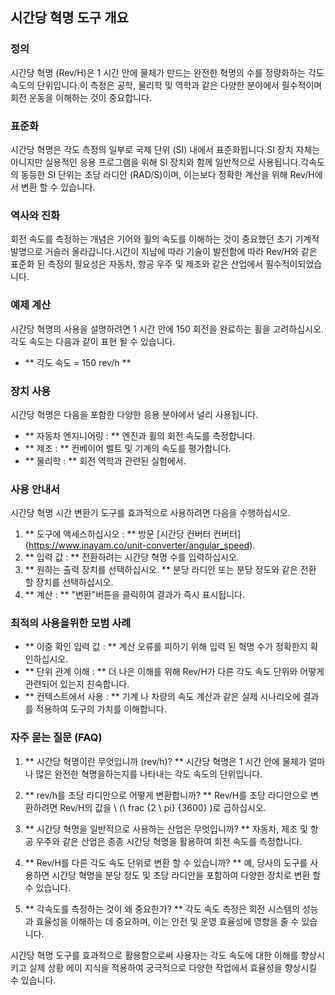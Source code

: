 ## 시간당 혁명 도구 개요

### 정의
시간당 혁명 (Rev/H)은 1 시간 안에 물체가 만드는 완전한 혁명의 수를 정량화하는 각도 속도의 단위입니다.이 측정은 공학, 물리학 및 역학과 같은 다양한 분야에서 필수적이며 회전 운동을 이해하는 것이 중요합니다.

### 표준화
시간당 혁명은 각도 측정의 일부로 국제 단위 (SI) 내에서 표준화됩니다.SI 장치 자체는 아니지만 실용적인 응용 프로그램을 위해 SI 장치와 함께 일반적으로 사용됩니다.각속도의 동등한 SI 단위는 초당 라디안 (RAD/S)이며, 이는보다 정확한 계산을 위해 Rev/H에서 변환 할 수 있습니다.

### 역사와 진화
회전 속도를 측정하는 개념은 기어와 휠의 속도를 이해하는 것이 중요했던 초기 기계적 발명으로 거슬러 올라갑니다.시간이 지남에 따라 기술이 발전함에 따라 Rev/H와 같은 표준화 된 측정의 필요성은 자동차, 항공 우주 및 제조와 같은 산업에서 필수적이되었습니다.

### 예제 계산
시간당 혁명의 사용을 설명하려면 1 시간 안에 150 회전을 완료하는 휠을 고려하십시오.각도 속도는 다음과 같이 표현 될 수 있습니다.
- ** 각도 속도 = 150 rev/h **

### 장치 사용
시간당 혁명은 다음을 포함한 다양한 응용 분야에서 널리 사용됩니다.
- ** 자동차 엔지니어링 : ** 엔진과 휠의 회전 속도를 측정합니다.
- ** 제조 : ** 컨베이어 벨트 및 기계의 속도를 평가합니다.
- ** 물리학 : ** 회전 역학과 관련된 실험에서.

### 사용 안내서
시간당 혁명 시간 변환기 도구를 효과적으로 사용하려면 다음을 수행하십시오.
1. ** 도구에 액세스하십시오 : ** 방문 [시간당 컨버터 컨버터] (https://www.inayam.co/unit-converter/angular_speed).
2. ** 입력 값 : ** 전환하려는 시간당 혁명 수를 입력하십시오.
3. ** 원하는 출력 장치를 선택하십시오. ** 분당 라디안 또는 분당 정도와 같은 전환 할 장치를 선택하십시오.
4. ** 계산 : ** "변환"버튼을 클릭하여 결과가 즉시 표시됩니다.

### 최적의 사용을위한 모범 사례
- ** 이중 확인 입력 값 : ** 계산 오류를 피하기 위해 입력 된 혁명 수가 정확한지 확인하십시오.
- ** 단위 관계 이해 : ** 더 나은 이해를 위해 Rev/H가 다른 각도 속도 단위와 어떻게 관련되어 있는지 친숙합니다.
- ** 컨텍스트에서 사용 : ** 기계 나 차량의 속도 계산과 같은 실제 시나리오에 결과를 적용하여 도구의 가치를 이해합니다.

### 자주 묻는 질문 (FAQ)

1. ** 시간당 혁명이란 무엇입니까 (rev/h)? **
시간당 혁명은 1 시간 안에 물체가 얼마나 많은 완전한 혁명을하는지를 나타내는 각도 속도의 단위입니다.

2. ** rev/h를 초당 라디안으로 어떻게 변환합니까? **
Rev/H를 초당 라디안으로 변환하려면 Rev/H의 값을 \ (\ frac {2 \ pi} {3600} \)로 곱하십시오.

3. ** 시간당 혁명을 일반적으로 사용하는 산업은 무엇입니까? **
자동차, 제조 및 항공 우주와 같은 산업은 종종 시간당 혁명을 활용하여 회전 속도를 측정합니다.

4. ** Rev/H를 다른 각도 속도 단위로 변환 할 수 있습니까? **
예, 당사의 도구를 사용하면 시간당 혁명을 분당 정도 및 초당 라디안을 포함하여 다양한 장치로 변환 할 수 있습니다.

5. ** 각속도를 측정하는 것이 왜 중요한가? **
각도 속도 측정은 회전 시스템의 성능과 효율성을 이해하는 데 중요하며, 이는 안전 및 운영 효율성에 영향을 줄 수 있습니다.

시간당 혁명 도구를 효과적으로 활용함으로써 사용자는 각도 속도에 대한 이해를 향상시키고 실제 상황 에이 지식을 적용하여 궁극적으로 다양한 작업에서 효율성을 향상시킬 수 있습니다.